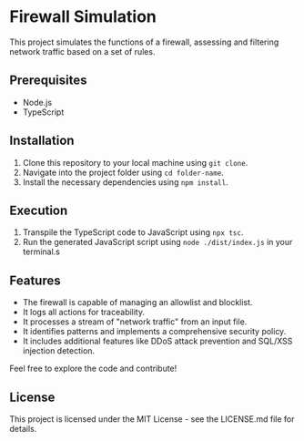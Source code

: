 # Firewall Simulation

This project simulates the functions of a firewall, assessing and filtering network traffic based on a set of rules.

## Prerequisites

- Node.js
- TypeScript

## Installation

1. Clone this repository to your local machine using `git clone`.
2. Navigate into the project folder using `cd folder-name`.
3. Install the necessary dependencies using `npm install`.

## Execution

1. Transpile the TypeScript code to JavaScript using `npx tsc`.
2. Run the generated JavaScript script using `node ./dist/index.js` in your terminal.s

## Features

- The firewall is capable of managing an allowlist and blocklist.
- It logs all actions for traceability.
- It processes a stream of "network traffic" from an input file.
- It identifies patterns and implements a comprehensive security policy.
- It includes additional features like DDoS attack prevention and SQL/XSS injection detection.

Feel free to explore the code and contribute!

## License

This project is licensed under the MIT License - see the LICENSE.md file for details.